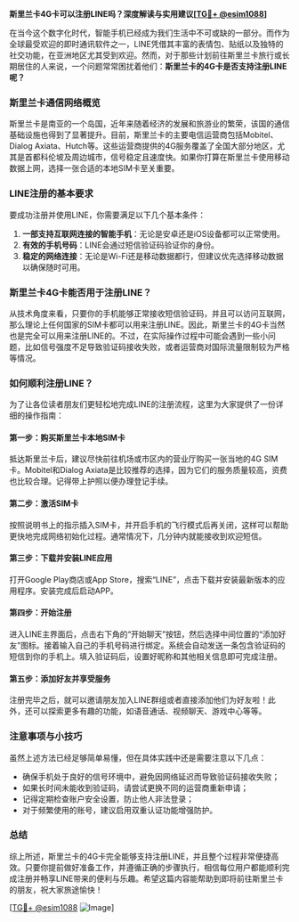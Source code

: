**斯里兰卡4G卡可以注册LINE吗？深度解读与实用建议[[TG💪+ @esim1088](https://t.me/s/esim1088)]**

在当今这个数字化时代，智能手机已经成为我们生活中不可或缺的一部分。而作为全球最受欢迎的即时通讯软件之一，LINE凭借其丰富的表情包、贴纸以及独特的社交功能，在亚洲地区尤其受到欢迎。然而，对于那些计划前往斯里兰卡旅行或长期居住的人来说，一个问题常常困扰着他们：**斯里兰卡的4G卡是否支持注册LINE呢？**

### 斯里兰卡通信网络概览

斯里兰卡是南亚的一个岛国，近年来随着经济的发展和旅游业的繁荣，该国的通信基础设施也得到了显著提升。目前，斯里兰卡的主要电信运营商包括Mobitel、Dialog Axiata、Hutch等。这些运营商提供的4G服务覆盖了全国大部分地区，尤其是首都科伦坡及周边城市，信号稳定且速度快。如果你打算在斯里兰卡使用移动数据上网，选择一张合适的本地SIM卡至关重要。

### LINE注册的基本要求

要成功注册并使用LINE，你需要满足以下几个基本条件：
1. **一部支持互联网连接的智能手机**：无论是安卓还是iOS设备都可以正常使用。
2. **有效的手机号码**：LINE会通过短信验证码验证你的身份。
3. **稳定的网络连接**：无论是Wi-Fi还是移动数据都行，但建议优先选择移动数据以确保随时可用。

### 斯里兰卡4G卡能否用于注册LINE？

从技术角度来看，只要你的手机能够正常接收短信验证码，并且可以访问互联网，那么理论上任何国家的SIM卡都可以用来注册LINE。因此，斯里兰卡的4G卡当然也是完全可以用来注册LINE的。不过，在实际操作过程中可能会遇到一些小问题，比如信号强度不足导致验证码接收失败，或者运营商对国际流量限制较为严格等情况。

### 如何顺利注册LINE？

为了让各位读者朋友们更轻松地完成LINE的注册流程，这里为大家提供了一份详细的操作指南：

#### 第一步：购买斯里兰卡本地SIM卡
抵达斯里兰卡后，建议尽快前往机场或市区内的营业厅购买一张当地的4G SIM卡。Mobitel和Dialog Axiata是比较推荐的选择，因为它们的服务质量较高，资费也比较合理。记得带上护照以便办理登记手续。

#### 第二步：激活SIM卡
按照说明书上的指示插入SIM卡，并开启手机的飞行模式后再关闭，这样可以帮助更快地完成网络初始化过程。通常情况下，几分钟内就能接收到欢迎短信。

#### 第三步：下载并安装LINE应用
打开Google Play商店或App Store，搜索“LINE”，点击下载并安装最新版本的应用程序。安装完成后启动APP。

#### 第四步：开始注册
进入LINE主界面后，点击右下角的“开始聊天”按钮，然后选择中间位置的“添加好友”图标。接着输入自己的手机号码进行绑定。系统会自动发送一条包含验证码的短信到你的手机上。填入验证码后，设置好昵称和其他相关信息即可完成注册。

#### 第五步：添加好友并享受服务
注册完毕之后，就可以邀请朋友加入LINE群组或者直接添加他们为好友啦！此外，还可以探索更多有趣的功能，如语音通话、视频聊天、游戏中心等等。

### 注意事项与小技巧

虽然上述方法已经足够简单易懂，但在具体实践中还是需要注意以下几点：
- 确保手机处于良好的信号环境中，避免因网络延迟而导致验证码接收失败；
- 如果长时间未能收到验证码，请尝试更换不同的运营商重新申请；
- 记得定期检查账户安全设置，防止他人非法登录；
- 对于频繁使用的账号，建议启用双重认证功能增强防护。

### 总结

综上所述，斯里兰卡的4G卡完全能够支持注册LINE，并且整个过程非常便捷高效。只要你提前做好准备工作，并遵循正确的步骤执行，相信每位用户都能顺利完成注册并畅享LINE带来的便利与乐趣。希望这篇内容能帮助到即将前往斯里兰卡的朋友，祝大家旅途愉快！

[[TG💪+ @esim1088](https://t.me/s/esim1088) ![Image](https://i.postimg.cc/4NQfJmqS/Snipaste-2025-05-13-00-14-12.png)]